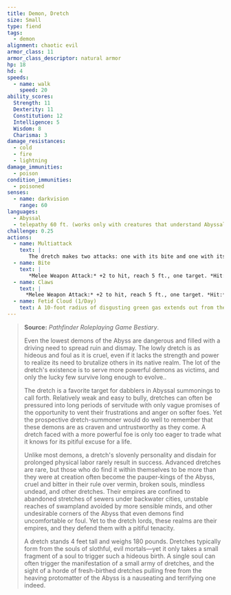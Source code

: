 ```yaml
---
title: Demon, Dretch
size: Small
type: fiend
tags:
  - demon
alignment: chaotic evil
armor_class: 11
armor_class_descriptor: natural armor
hp: 18
hd: 4
speeds:
  - name: walk
    speed: 20
ability_scores:
  Strength: 11
  Dexterity: 11
  Constitution: 12
  Intelligence: 5
  Wisdom: 8
  Charisma: 3
damage_resistances:
  - cold
  - fire
  - lightning
damage_immunities:
  - poison
condition_immunities:
  - poisoned
senses:
  - name: darkvision
    range: 60
languages:
  - Abyssal
  - telepathy 60 ft. (works only with creatures that understand Abyssal)
challenge: 0.25
actions:
  - name: Multiattack
    text: |
       The dretch makes two attacks: one with its bite and one with its claws.
  - name: Bite
    text: |
       *Melee Weapon Attack:* +2 to hit, reach 5 ft., one target. *Hit:* 3 (1d6) piercing damage.
  - name: Claws
    text: |
      *Melee Weapon Attack:* +2 to hit, reach 5 ft., one target. *Hit:* 5 (2d4) slashing damage.
  - name: Fetid Cloud (1/Day)
    text: A 10-foot radius of disgusting green gas extends out from the dretch. The gas spreads around corners, and its area is lightly obscured. It lasts for 1 minute or until a strong wind disperses it. Any creature that starts its turn in that area must succeed on a DC 11 Constitution saving throw or be poisoned until the start of its next turn. While poisoned in this way, the target can take either an action or a bonus action on its turn, not both, and can't take reactions.
---
```


> **Source:** *Pathfinder Roleplaying Game Bestiary*.
>
> Even the lowest demons of the Abyss are dangerous and filled with a driving need to spread ruin and dismay. The lowly dretch is as hideous and foul as it is cruel, even if it lacks the strength and power to realize its need to brutalize others in its native realm. The lot of the dretch's existence is to serve more powerful demons as victims, and only the lucky few survive long enough to evolve..
>
> The dretch is a favorite target for dabblers in Abyssal summonings to call forth. Relatively weak and easy to bully, dretches can often be pressured into long periods of servitude with only vague promises of the opportunity to vent their frustrations and anger on softer foes. Yet the prospective dretch-summoner would do well to remember that these demons are as craven and untrustworthy as they come. A dretch faced with a more powerful foe is only too eager to trade what it knows for its pitiful excuse for a life.
>
> Unlike most demons, a dretch's slovenly personality and disdain for prolonged physical labor rarely result in success. Advanced dretches are rare, but those who do find it within themselves to be more than they were at creation often become the pauper-kings of the Abyss, cruel and bitter in their rule over vermin, broken souls, mindless undead, and other dretches. Their empires are confined to abandoned stretches of sewers under backwater cities, unstable reaches of swampland avoided by more sensible minds, and other undesirable corners of the Abyss that even demons find uncomfortable or foul. Yet to the dretch lords, these realms are their empires, and they defend them with a pitiful tenacity.
>
> A dretch stands 4 feet tall and weighs 180 pounds. Dretches typically form from the souls of slothful, evil mortals—yet it only takes a small fragment of a soul to trigger such a hideous birth. A single soul can often trigger the manifestation of a small army of dretches, and the sight of a horde of fresh-birthed dretches pulling free from the heaving protomatter of the Abyss is a nauseating and terrifying one indeed.
